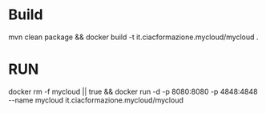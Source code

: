 # Build
mvn clean package && docker build -t it.ciacformazione.mycloud/mycloud .

# RUN

docker rm -f mycloud || true && docker run -d -p 8080:8080 -p 4848:4848 --name mycloud it.ciacformazione.mycloud/mycloud 